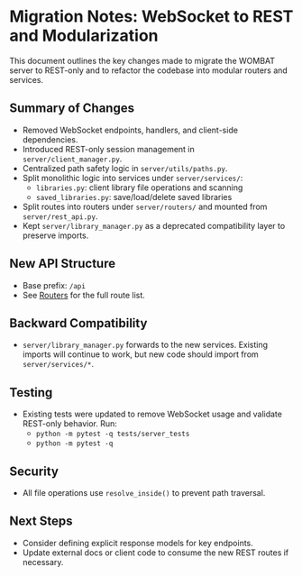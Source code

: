 # Migration Notes: WebSocket to REST and Modularization

This document outlines the key changes made to migrate the WOMBAT server to REST-only and to refactor the codebase into modular routers and services.

## Summary of Changes
- Removed WebSocket endpoints, handlers, and client-side dependencies.
- Introduced REST-only session management in `server/client_manager.py`.
- Centralized path safety logic in `server/utils/paths.py`.
- Split monolithic logic into services under `server/services/`:
  - `libraries.py`: client library file operations and scanning
  - `saved_libraries.py`: save/load/delete saved libraries
- Split routes into routers under `server/routers/` and mounted from `server/rest_api.py`.
- Kept `server/library_manager.py` as a deprecated compatibility layer to preserve imports.

## New API Structure
- Base prefix: `/api`
- See [Routers](routers.md) for the full route list.

## Backward Compatibility
- `server/library_manager.py` forwards to the new services. Existing imports will continue to work, but new code should import from `server/services/*`.

## Testing
- Existing tests were updated to remove WebSocket usage and validate REST-only behavior. Run:
  - `python -m pytest -q tests/server_tests`
  - `python -m pytest -q`

## Security
- All file operations use `resolve_inside()` to prevent path traversal.

## Next Steps
- Consider defining explicit response models for key endpoints.
- Update external docs or client code to consume the new REST routes if necessary.
